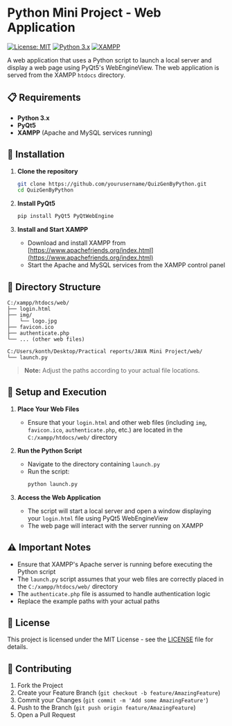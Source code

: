 # Python Mini Project - Web Application

[![License: MIT](https://img.shields.io/badge/License-MIT-yellow.svg)](https://opensource.org/licenses/MIT)
[![Python 3.x](https://img.shields.io/badge/python-3.x-blue.svg)](https://www.python.org/downloads/)
[![XAMPP](https://img.shields.io/badge/XAMPP-8.0+-orange.svg)](https://www.apachefriends.org/)

A web application that uses a Python script to launch a local server and display a web page using PyQt5's WebEngineView. The web application is served from the XAMPP `htdocs` directory.

## 📋 Requirements

- **Python 3.x**
- **PyQt5**
- **XAMPP** (Apache and MySQL services running)

## 🚀 Installation

1. **Clone the repository**
   ```sh
   git clone https://github.com/yourusername/QuizGenByPython.git
   cd QuizGenByPython
   ```

2. **Install PyQt5**
   ```sh
   pip install PyQt5 PyQtWebEngine
   ```

3. **Install and Start XAMPP**
   - Download and install XAMPP from [https://www.apachefriends.org/index.html](https://www.apachefriends.org/index.html)
   - Start the Apache and MySQL services from the XAMPP control panel

## 📂 Directory Structure

```
C:/xampp/htdocs/web/
├── login.html
├── img/
│   └── logo.jpg
├── favicon.ico
├── authenticate.php
└── ... (other web files)

C:/Users/konth/Desktop/Practical reports/JAVA Mini Project/web/
└── launch.py
```

> **Note:** Adjust the paths according to your actual file locations.

## 🔧 Setup and Execution

1. **Place Your Web Files**
   - Ensure that your `login.html` and other web files (including `img`, `favicon.ico`, `authenticate.php`, etc.) are located in the `C:/xampp/htdocs/web/` directory

2. **Run the Python Script**
   - Navigate to the directory containing `launch.py`
   - Run the script:
     ```sh
     python launch.py
     ```

3. **Access the Web Application**
   - The script will start a local server and open a window displaying your `login.html` file using PyQt5 WebEngineView
   - The web page will interact with the server running on XAMPP

## ⚠️ Important Notes

- Ensure that XAMPP's Apache server is running before executing the Python script
- The `launch.py` script assumes that your web files are correctly placed in the `C:/xampp/htdocs/web/` directory
- The `authenticate.php` file is assumed to handle authentication logic
- Replace the example paths with your actual paths

## 📝 License

This project is licensed under the MIT License - see the [LICENSE](LICENSE) file for details.

## 🤝 Contributing

1. Fork the Project
2. Create your Feature Branch (`git checkout -b feature/AmazingFeature`)
3. Commit your Changes (`git commit -m 'Add some AmazingFeature'`)
4. Push to the Branch (`git push origin feature/AmazingFeature`)
5. Open a Pull Request
